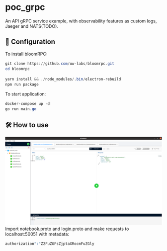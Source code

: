 # poc_grpc

An API gRPC service example, with observability features as custom logs, Jaeger and NATS(TODO).

## 🧰 Configuration
To install bloomRPC:
``` powershell
git clone https://github.com/uw-labs/bloomrpc.git
cd bloomrpc

yarn install && ./node_modules/.bin/electron-rebuild
npm run package
```
To start application:
``` powershell
docker-compose up -d
go run main.go
```

## 🛠 How to use
![](images/bloomExample.png)
Import notebook.proto and login.proto and make requests to localhost:50051 with metadata:
``` powershell
authorization":"Z2FuZGFsZjptaXRocmFuZGly
```
